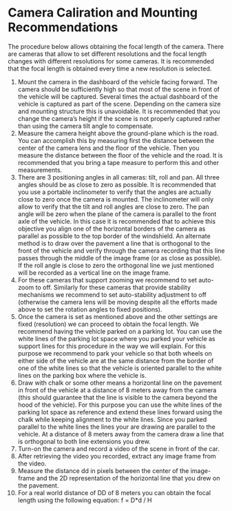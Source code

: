 # Camera Caliration and Mounting Recommendations
The procedure below allows obtaining the focal length of the camera. There are cameras that allow to
set different resolutions and the focal length changes with different resolutions for some cameras. It is
recommended that the focal length is obtained every time a new resolution is selected.

1. Mount the camera in the dashboard of the vehicle facing forward. The camera should be
sufficiently high so that most of the scene in front of the vehicle will be captured. Several times
the actual dashboard of the vehicle is captured as part of the scene. Depending on the camera
size and mounting structure this is unavoidable. It is recommended that you change the
camera’s height if the scene is not properly captured rather than using the camera tilt angle to
compensate.
2. Measure the camera height above the ground-plane which is the road. You can accomplish this
by measuring first the distance between the center of the camera lens and the floor of the
vehicle. Then you measure the distance between the floor of the vehicle and the road. It is
recommended that you bring a tape measure to perform this and other measurements.
3. There are 3 positioning angles in all cameras: tilt, roll and pan. All three angles should be as
close to zero as possible. It is recommended that you use a portable inclinometer to verify that
the angles are actually close to zero once the camera is mounted. The inclinometer will only
allow to verify that the tilt and roll angles are close to zero. The pan angle will be zero when the
plane of the camera is parallel to the front axle of the vehicle. In this case it is recommended
that to achieve this objective you align one of the horizontal borders of the camera as parallel as
possible to the top border of the windshield. An alternate method is to draw over the pavement
a line that is orthogonal to the front of the vehicle and verify through the camera recording that
this line passes through the middle of the image frame (or as close as possible). If the roll angle
is close to zero the orthogonal line we just mentioned will be recorded as a vertical line on the
image frame.
4. For these cameras that support zooming we recommend to set auto-zoom to off. Similarly for
these cameras that provide stability mechanisms we recommend to set auto-stability
adjustment to off (otherwise the camera lens will be moving despite all the efforts made above
to set the rotation angles to fixed positions).
5. Once the camera is set as mentioned above and the other settings are fixed (resolution) we can
proceed to obtain the focal length. We recommend having the vehicle parked on a parking lot.
You can use the white lines of the parking lot space where you parked your vehicle as support
lines for this procedure in the way we will explain. For this purpose we recommend to park your
vehicle so that both wheels on either side of the vehicle are at the same distance from the
border of one of the white lines so that the vehicle is oriented parallel to the white lines on the
parking box where the vehicle is.
6. Draw with chalk or some other means a horizontal line on the pavement in front of the vehicle
at a distance of 8 meters away from the camera (this should guarantee that the line is visible to
the camera beyond the hood of the vehicle). For this purpose you can use the white lines of the
parking lot space as reference and extend these lines forward using the chalk while keeping
alignment to the white lines. Since you parked parallel to the white lines the lines your are
drawing are parallel to the vehicle. At a distance of 8 meters away from the camera draw a line
that is orthogonal to both line extensions you drew.
7. Turn-on the camera and record a video of the scene in front of the car.
8. After retrieving the video you recorded, extract any image frame from the video.
9. Measure the distance dd in pixels between the center of the image-frame and the 2D
representation of the horizontal line that you drew on the pavement.
10. For a real world distance of DD of 8 meters you can obtain the focal length using the following equation: f = D*d / H


